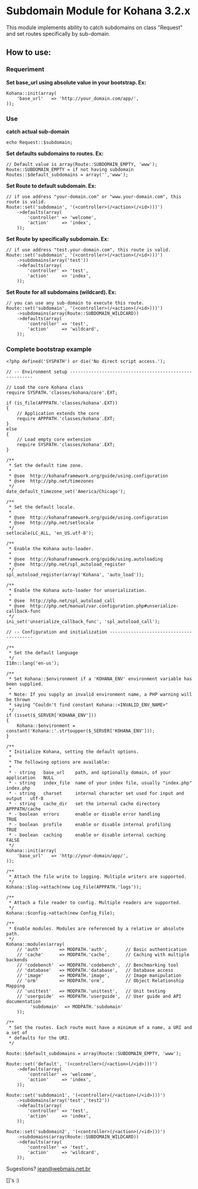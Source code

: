 Subdomain Module for Kohana 3.2.x
===================================

This module implements ability to catch subdomains on class "Request" and set routes specifically by sub-domain.

## How to use:
### Requeriment
**Set base_url using absolute value in your bootstrap. Ex:**

	Kohana::init(array(
		'base_url'   => 'http://your_domain.com/app/',
	));


### Use
**catch actual sub-domain**

`echo Request::$subdomain;`
	
**Set defaults subdomains to routes. Ex:**

	// Default value is array(Route::SUBDOMAIN_EMPTY, 'www'); Route::SUBDOMAIN_EMPTY = if not having subdomain
	Routes::$default_subdomains = array('','www');
	
**Set Route to default subdomain. Ex:**

	// if use address "your-domain.com" or "www.your-domain.com", this route is valid.
	Route::set('subdomain', '(<controller>(/<action>(/<id>)))')
		->defaults(array(
			'controller' => 'welcome',
			'action'     => 'index',
		));	

**Set Route by specifically subdomain. Ex:**

	// if use address "test.your-domain.com", this route is valid.
	Route::set('subdomain', '(<controller>(/<action>(/<id>)))')
        ->subdomains(array('test'))
		->defaults(array(
			'controller' => 'test',
			'action'     => 'index',
		));
		
**Set Route for all subdomains (wildcard). Ex:**

	// you can use any sub-domain to execute this route.
	Route::set('subdomain', '(<controller>(/<action>(/<id>)))')
        ->subdomains(array(Route::SUBDOMAIN_WILDCARD))
		->defaults(array(
			'controller' => 'test',
			'action'     => 'wildcard',
		));


### Complete bootstrap example

	<?php defined('SYSPATH') or die('No direct script access.');

	// -- Environment setup --------------------------------------------------------

	// Load the core Kohana class
	require SYSPATH.'classes/kohana/core'.EXT;

	if (is_file(APPPATH.'classes/kohana'.EXT))
	{
		// Application extends the core
		require APPPATH.'classes/kohana'.EXT;
	}
	else
	{
		// Load empty core extension
		require SYSPATH.'classes/kohana'.EXT;
	}

	/**
	 * Set the default time zone.
	 *
	 * @see  http://kohanaframework.org/guide/using.configuration
	 * @see  http://php.net/timezones
	 */
	date_default_timezone_set('America/Chicago');

	/**
	 * Set the default locale.
	 *
	 * @see  http://kohanaframework.org/guide/using.configuration
	 * @see  http://php.net/setlocale
	 */
	setlocale(LC_ALL, 'en_US.utf-8');

	/**
	 * Enable the Kohana auto-loader.
	 *
	 * @see  http://kohanaframework.org/guide/using.autoloading
	 * @see  http://php.net/spl_autoload_register
	 */
	spl_autoload_register(array('Kohana', 'auto_load'));

	/**
	 * Enable the Kohana auto-loader for unserialization.
	 *
	 * @see  http://php.net/spl_autoload_call
	 * @see  http://php.net/manual/var.configuration.php#unserialize-callback-func
	 */
	ini_set('unserialize_callback_func', 'spl_autoload_call');

	// -- Configuration and initialization -----------------------------------------

	/**
	 * Set the default language
	 */
	I18n::lang('en-us');

	/**
	 * Set Kohana::$environment if a 'KOHANA_ENV' environment variable has been supplied.
	 *
	 * Note: If you supply an invalid environment name, a PHP warning will be thrown
	 * saying "Couldn't find constant Kohana::<INVALID_ENV_NAME>"
	 */
	if (isset($_SERVER['KOHANA_ENV']))
	{
		Kohana::$environment = constant('Kohana::'.strtoupper($_SERVER['KOHANA_ENV']));
	}

	/**
	 * Initialize Kohana, setting the default options.
	 *
	 * The following options are available:
	 *
	 * - string   base_url    path, and optionally domain, of your application   NULL
	 * - string   index_file  name of your index file, usually "index.php"       index.php
	 * - string   charset     internal character set used for input and output   utf-8
	 * - string   cache_dir   set the internal cache directory                   APPPATH/cache
	 * - boolean  errors      enable or disable error handling                   TRUE
	 * - boolean  profile     enable or disable internal profiling               TRUE
	 * - boolean  caching     enable or disable internal caching                 FALSE
	 */
	Kohana::init(array(
		'base_url'   => 'http://your-domain/app/',
	));

	/**
	 * Attach the file write to logging. Multiple writers are supported.
	 */
	Kohana::$log->attach(new Log_File(APPPATH.'logs'));

	/**
	 * Attach a file reader to config. Multiple readers are supported.
	 */
	Kohana::$config->attach(new Config_File);

	/**
	 * Enable modules. Modules are referenced by a relative or absolute path.
	 */
	Kohana::modules(array(
		// 'auth'       => MODPATH.'auth',       // Basic authentication
		// 'cache'      => MODPATH.'cache',      // Caching with multiple backends
		// 'codebench'  => MODPATH.'codebench',  // Benchmarking tool
		// 'database'   => MODPATH.'database',   // Database access
		// 'image'      => MODPATH.'image',      // Image manipulation
		// 'orm'        => MODPATH.'orm',        // Object Relationship Mapping
		// 'unittest'   => MODPATH.'unittest',   // Unit testing
		// 'userguide'  => MODPATH.'userguide',  // User guide and API documentation
			 'subdomain'  => MODPATH.'subdomain'
		));

	/**
	 * Set the routes. Each route must have a minimum of a name, a URI and a set of
	 * defaults for the URI.
	 */
	 
	Route::$default_subdomains = array(Route::SUBDOMAIN_EMPTY, 'www');

	Route::set('default', '(<controller>(/<action>(/<id>)))')
		->defaults(array(
			'controller' => 'welcome',
			'action'     => 'index',
		));
	 
	Route::set('subdomain1', '(<controller>(/<action>(/<id>)))')
        ->subdomains(array('test','test2'))
		->defaults(array(
			'controller' => 'test',
			'action'     => 'index',
		));
		
	Route::set('subdomain2', '(<controller>(/<action>(/<id>)))')
        ->subdomains(array(Route::SUBDOMAIN_WILDCARD))
		->defaults(array(
			'controller' => 'test',
			'action'     => 'wildcard',
		));	

Sugestions? jean@webmais.net.br

[]'s :)
